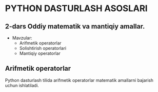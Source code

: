 # PYTHON DASTURLASH ASOSLARI

## 2-dars Oddiy matematik va mantiqiy amallar.

- Mavzular:
    - Arifmetik operatorlar
    - Solishtirish operatorlari
    - Mantiqiy operatorlar

## Arifmetik operatorlar

Python dasturlash tilida arifmetik operatorlar matematik amallarni bajarish uchun ishlatiladi.